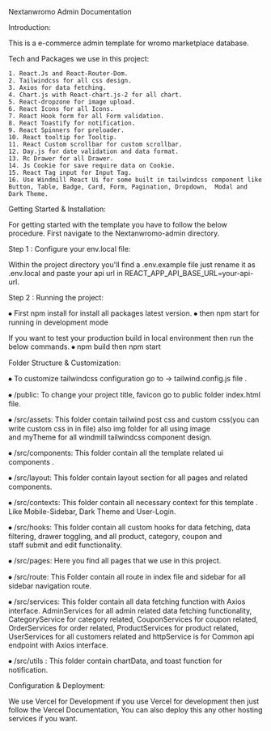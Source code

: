 
Nextanwromo Admin Documentation


Introduction:

This is a e-commerce admin template for wromo marketplace database.






Tech and Packages we use in this project:

    1. React.Js and React-Router-Dom.
    2. Tailwindcss for all css design.
    3. Axios for data fetching.
    4. Chart.js with React-chart.js-2 for all chart.
    5. React-dropzone for image upload.
    6. React Icons for all Icons.
    7. React Hook form for all Form validation.
    8. React Toastify for notification.
    9. React Spinners for preloader.
    10. React tooltip for Tooltip.
    11. React Custom scrollbar for custom scrollbar.
    12. Day.js for date validation and data format.
    13. Rc Drawer for all Drawer.
    14. Js Cookie for save require data on Cookie.
    15. React Tag input for Input Tag.
    16. Use Windmill React Ui for some built in tailwindcss component like Button, Table, Badge, Card, Form, Pagination, Dropdown,  Modal and Dark Theme.





Getting Started & Installation:

For getting started with the template you have to follow the below procedure. First navigate to the Nextanwromo-admin directory.

Step 1 : Configure your env.local file:

Within the project directory you'll find a .env.example file just rename it as .env.local and paste your api url in REACT_APP_API_BASE_URL=your-api-url.

Step 2 : Running the project:

⦁	First npm install for install all packages latest version.
⦁	then npm start for running in development mode

If you want to test your production build in local environment then run the below commands.
⦁	npm build then npm start





Folder Structure & Customization:

⦁   To customize tailwindcss configuration go to -> tailwind.config.js file .

⦁   /public: To change your project title, favicon go to public folder index.html file.

⦁   /src/assets: This folder contain tailwind post css and custom css(you can write custom css in in file) also img folder for all using image  
    and myTheme for all windmill tailwindcss component design.

⦁   /src/components: This folder contain all the template related ui components .

⦁   /src/layout: This folder contain layout section for all pages and related components.

⦁   /src/contexts: This folder contain all necessary context for this template . Like Mobile-Sidebar, Dark Theme and User-Login.

⦁   /src/hooks: This folder contain all custom hooks for data fetching, data filtering, drawer toggling, and all product, category, coupon and    
    staff submit and edit functionality.

⦁   /src/pages: Here you find all pages that we use in this project.

⦁   /src/route: This Folder contain all route in index file and sidebar for all sidebar navigation route.

⦁   /src/services: This folder contain all data fetching function with Axios interface. AdminServices for all admin related data fetching 
    functionality, CategoryService for category related, CouponServices for coupon related, OrderServices for order related, ProductServices for product related, UserServices for all customers related and httpService is for Common api endpoint with Axios interface.

⦁   /src/utils : This folder contain chartData, and  toast function for notification.








Configuration & Deployment:

We use Vercel for Development if you use Vercel for development then just follow the Vercel Documentation, You can also deploy this any other hosting services if you want.

